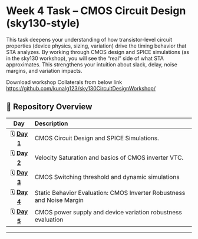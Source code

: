 # Week 4 Task – CMOS Circuit Design (sky130-style) 

This task deepens your understanding of how transistor-level circuit properties (device 
physics, sizing, variation) drive the timing behavior that STA analyzes. By working through 
CMOS design and SPICE simulations (as in the sky130 workshop), you will see the “real” 
side of what STA approximates. This strengthens your intuition about slack, delay, noise 
margins, and variation impacts. 

Download workshop Collaterals from below link 
https://github.com/kunalg123/sky130CircuitDesignWorkshop/

## 📘 Repository Overview  

| Day | Description |
|:--:|:--|
| 🗓️ [**Day 1**](./Day1/README.md) | CMOS Circuit Design and SPICE Simulations. |
| 🗓️ [**Day 2**](./Day2/README.md) | Velocity Saturation and basics of CMOS inverter VTC. |
| 🗓️ [**Day 3**](./Day3/README.md) | CMOS Switching threshold and dynamic simulations |
| 🗓️ [**Day 4**](./Day4/README.md) | Static Behavior Evaluation: CMOS Inverter Robustness and Noise Margin |
| 🗓️ [**Day 5**](./Day5/README.md) | CMOS power supply and device variation robustness evaluation |

---
